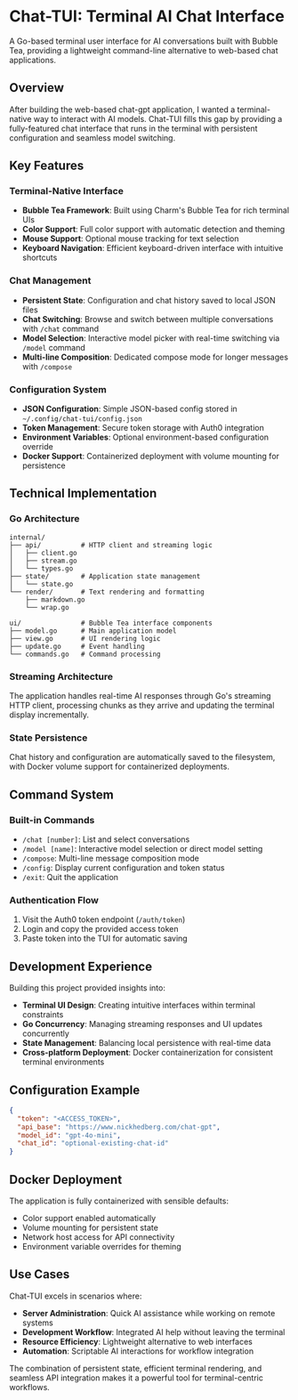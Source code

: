 # Chat-TUI: Terminal AI Chat Interface

A Go-based terminal user interface for AI conversations built with Bubble Tea, providing a lightweight command-line alternative to web-based chat applications.

## Overview

After building the web-based chat-gpt application, I wanted a terminal-native way to interact with AI models. Chat-TUI fills this gap by providing a fully-featured chat interface that runs in the terminal with persistent configuration and seamless model switching.

## Key Features

### Terminal-Native Interface
- **Bubble Tea Framework**: Built using Charm's Bubble Tea for rich terminal UIs
- **Color Support**: Full color support with automatic detection and theming
- **Mouse Support**: Optional mouse tracking for text selection
- **Keyboard Navigation**: Efficient keyboard-driven interface with intuitive shortcuts

### Chat Management
- **Persistent State**: Configuration and chat history saved to local JSON files
- **Chat Switching**: Browse and switch between multiple conversations with `/chat` command
- **Model Selection**: Interactive model picker with real-time switching via `/model` command
- **Multi-line Composition**: Dedicated compose mode for longer messages with `/compose`

### Configuration System
- **JSON Configuration**: Simple JSON-based config stored in `~/.config/chat-tui/config.json`
- **Token Management**: Secure token storage with Auth0 integration
- **Environment Variables**: Optional environment-based configuration override
- **Docker Support**: Containerized deployment with volume mounting for persistence

## Technical Implementation

### Go Architecture
```
internal/
├── api/          # HTTP client and streaming logic
│   ├── client.go
│   ├── stream.go
│   └── types.go
├── state/        # Application state management
│   └── state.go
└── render/       # Text rendering and formatting
    ├── markdown.go
    └── wrap.go

ui/               # Bubble Tea interface components
├── model.go      # Main application model
├── view.go       # UI rendering logic
├── update.go     # Event handling
└── commands.go   # Command processing
```

### Streaming Architecture
The application handles real-time AI responses through Go's streaming HTTP client, processing chunks as they arrive and updating the terminal display incrementally.

### State Persistence
Chat history and configuration are automatically saved to the filesystem, with Docker volume support for containerized deployments.

## Command System

### Built-in Commands
- `/chat [number]`: List and select conversations
- `/model [name]`: Interactive model selection or direct model setting
- `/compose`: Multi-line message composition mode
- `/config`: Display current configuration and token status
- `/exit`: Quit the application

### Authentication Flow
1. Visit the Auth0 token endpoint (`/auth/token`)
2. Login and copy the provided access token
3. Paste token into the TUI for automatic saving

## Development Experience

Building this project provided insights into:
- **Terminal UI Design**: Creating intuitive interfaces within terminal constraints
- **Go Concurrency**: Managing streaming responses and UI updates concurrently
- **State Management**: Balancing local persistence with real-time data
- **Cross-platform Deployment**: Docker containerization for consistent terminal environments

## Configuration Example

```json
{
  "token": "<ACCESS_TOKEN>",
  "api_base": "https://www.nickhedberg.com/chat-gpt",
  "model_id": "gpt-4o-mini",
  "chat_id": "optional-existing-chat-id"
}
```

## Docker Deployment

The application is fully containerized with sensible defaults:
- Color support enabled automatically
- Volume mounting for persistent state
- Network host access for API connectivity
- Environment variable overrides for theming

## Use Cases

Chat-TUI excels in scenarios where:
- **Server Administration**: Quick AI assistance while working on remote systems
- **Development Workflow**: Integrated AI help without leaving the terminal
- **Resource Efficiency**: Lightweight alternative to web interfaces
- **Automation**: Scriptable AI interactions for workflow integration

The combination of persistent state, efficient terminal rendering, and seamless API integration makes it a powerful tool for terminal-centric workflows.